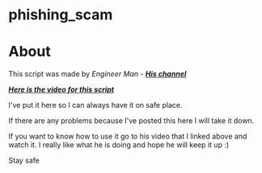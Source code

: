 # phishing_scam

# About

This script was made by *Engineer Man* - ***[His channel](https://www.youtube.com/channel/UCrUL8K81R4VBzm-KOYwrcxQ)***

***[Here is the video for this script](https://www.youtube.com/watch?v=UtNYzv8gLbs)***

I've put it here so I can always have it on safe place.

If there are any problems because I've posted this here I will take it down.

If you want to know how to use it go to his video that I linked above and watch it. I really like what he is doing and hope he will keep it up :)

Stay safe
